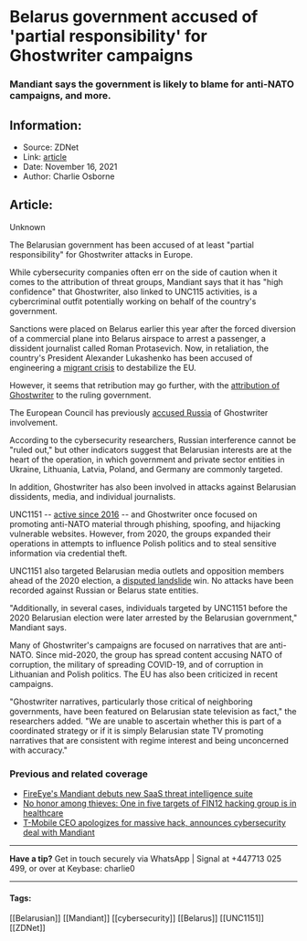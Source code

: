 # Belarus government accused of 'partial responsibility' for Ghostwriter campaigns
### Mandiant says the government is likely to blame for anti-NATO campaigns, and more.

## Information:
+ Source: ZDNet
+ Link: [article](https://www.zdnet.com/article/belarus-government-accused-of-partial-responsibility-for-ghostwriter-hacking/)
+ Date: November 16, 2021
+ Author: Charlie Osborne


## Article:
Unknown

The Belarusian government has been accused of at least "partial responsibility" for Ghostwriter attacks in Europe. 


While cybersecurity companies often err on the side of caution when it comes to the attribution of threat groups, Mandiant says that it has "high confidence" that Ghostwriter, also linked to UNC115 activities, is a cybercriminal outfit potentially working on behalf of the country's government. 

Sanctions were placed on Belarus earlier this year after the forced diversion of a commercial plane into Belarus airspace to arrest a passenger, a dissident journalist called Roman Protasevich. Now, in retaliation, the country's President Alexander Lukashenko has been accused of engineering a [migrant crisis](https://www.theatlantic.com/ideas/archive/2021/11/belarus-eu-poland-migrants-refugees-border/620700/) to destabilize the EU. 

However, it seems that retribution may go further, with the [attribution of Ghostwriter](https://www.mandiant.com/resources/unc1151-linked-to-belarus-government) to the ruling government. 

The European Council has previously [accused Russia](https://www.consilium.europa.eu/en/press/press-releases/2021/09/24/declaration-by-the-high-representative-on-behalf-of-the-european-union-on-respect-for-the-eu-s-democratic-processes/) of Ghostwriter involvement.  

According to the cybersecurity researchers, Russian interference cannot be "ruled out," but other indicators suggest that Belarusian interests are at the heart of the operation, in which government and private sector entities in Ukraine, Lithuania, Latvia, Poland, and Germany are commonly targeted.  

In addition, Ghostwriter has also been involved in attacks against Belarusian dissidents, media, and individual journalists.  






UNC1151 -- [active since 2016](https://exchange.xforce.ibmcloud.com/threats/guid:4e23f22c98782983040df18133193369) -- and Ghostwriter once focused on promoting anti-NATO material through phishing, spoofing, and hijacking vulnerable websites. However, from 2020, the groups expanded their operations in attempts to influence Polish politics and to steal sensitive information via credential theft.  

UNC1151 also targeted Belarusian media outlets and opposition members ahead of the 2020 election, a [disputed landslide](https://www.bbc.com/news/world-europe-53721410) win. No attacks have been recorded against Russian or Belarus state entities.  

"Additionally, in several cases, individuals targeted by UNC1151 before the 2020 Belarusian election were later arrested by the Belarusian government," Mandiant says. 

Many of Ghostwriter's campaigns are focused on narratives that are anti-NATO. Since mid-2020, the group has spread content accusing NATO of corruption, the military of spreading COVID-19, and of corruption in Lithuanian and Polish politics. The EU has also been criticized in recent campaigns.  

"Ghostwriter narratives, particularly those critical of neighboring governments, have been featured on Belarusian state television as fact," the researchers added. "We are unable to ascertain whether this is part of a coordinated strategy or if it is simply Belarusian state TV promoting narratives that are consistent with regime interest and being unconcerned with accuracy." 

###  Previous and related coverage

* [FireEye's Mandiant debuts new SaaS threat intelligence suite](https://www.zdnet.com/article/fireeyes-mandiant-debuts-new-saas-threat-intelligence-suite/)
* [No honor among thieves: One in five targets of FIN12 hacking group is in healthcare](https://www.zdnet.com/article/no-honor-among-thieves-one-in-five-targets-of-fin12-hacking-group-is-involved-in-healthcare/)
* [T-Mobile CEO apologizes for massive hack, announces cybersecurity deal with Mandiant](https://www.zdnet.com/article/t-mobile-ceo-apologizes-for-massive-hack-announces-cybersecurity-deal-with-mandiant/)



---

**Have a tip?** Get in touch securely via WhatsApp | Signal at +447713 025 499, or over at Keybase: charlie0



---





#### Tags:
[[Belarusian]] [[Mandiant]] [[cybersecurity]] [[Belarus]] [[UNC1151]] [[ZDNet]]

